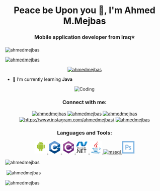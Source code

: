<h1 align="center">Peace be Upon you 👋, I'm Ahmed M.Mejbas</h1>
<h3 align="center">Mobile application developer from Iraq⭐</h3>

<p align="left"> <img src="https://komarev.com/ghpvc/?username=ahmedmejbas&label=Profile%20views&color=0e75b6&style=flat" alt="ahmedmejbas" /> </p>

<p align="left"> <a href="https://github.com/ryo-ma/github-profile-trophy"><img src="https://github-profile-trophy.vercel.app/?username=ahmedmejbas" alt="ahmedmejbas" /></a> </p>

<p align="center"> <a href="https://twitter.com/ahmedmejbas" target="blank"><img src="https://img.shields.io/twitter/follow/ahmedmejbas?logo=twitter&style=for-the-badge" alt="ahmedmejbas" /></a> </p>

- 🌱 I’m currently learning **Java**
<div align="center">  
 <img  src="https://media.tenor.com/CeDk6XdCgOUAAAAi/develop-web.gif"  alt="Coding">
 </div>
<h3 align="center">Connect with me:</h3>
<p align="center">
<a href="https://twitter.com/ahmedmejbas" target="blank"><img align="center" src="https://raw.githubusercontent.com/rahuldkjain/github-profile-readme-generator/master/src/images/icons/Social/twitter.svg" alt="ahmedmejbas" height="30" width="40" /></a>
<a href="https://linkedin.com/in/ahmedmejbas" target="blank"><img align="center" src="https://raw.githubusercontent.com/rahuldkjain/github-profile-readme-generator/master/src/images/icons/Social/linked-in-alt.svg" alt="ahmedmejbas" height="30" width="40" /></a>
<a href="https://fb.com/ahmedmejbas" target="blank"><img align="center" src="https://raw.githubusercontent.com/rahuldkjain/github-profile-readme-generator/master/src/images/icons/Social/facebook.svg" alt="ahmedmejbas" height="30" width="40" /></a>
<a href="https://www.instagram.com/ahmedmejbas/" target="blank"><img align="center" src="https://raw.githubusercontent.com/rahuldkjain/github-profile-readme-generator/master/src/images/icons/Social/instagram.svg" alt="https://www.instagram.com/ahmedmejbas/" height="30" width="40" /></a>
<a href="https://www.leetcode.com/ahmedmejbas" target="blank"><img align="center" src="https://raw.githubusercontent.com/rahuldkjain/github-profile-readme-generator/master/src/images/icons/Social/leet-code.svg" alt="ahmedmejbas" height="30" width="40" /></a>
</p>
<h3 align="center">Languages and Tools:</h3>

<p align="center"> <a href="https://developer.android.com" target="_blank" rel="noreferrer"> <img src="https://raw.githubusercontent.com/devicons/devicon/master/icons/android/android-original-wordmark.svg" alt="android" width="40" height="40"/> </a> <a href="https://www.w3schools.com/cpp/" target="_blank" rel="noreferrer"> <img src="https://raw.githubusercontent.com/devicons/devicon/master/icons/cplusplus/cplusplus-original.svg" alt="cplusplus" width="40" height="40"/> </a> <a href="https://www.w3schools.com/cs/" target="_blank" rel="noreferrer"> <img src="https://raw.githubusercontent.com/devicons/devicon/master/icons/csharp/csharp-original.svg" alt="csharp" width="40" height="40"/> </a> <a href="https://dotnet.microsoft.com/" target="_blank" rel="noreferrer"> <img src="https://raw.githubusercontent.com/devicons/devicon/master/icons/dot-net/dot-net-original-wordmark.svg" alt="dotnet" width="40" height="40"/> </a> <a href="https://www.java.com" target="_blank" rel="noreferrer"> <img src="https://raw.githubusercontent.com/devicons/devicon/master/icons/java/java-original.svg" alt="java" width="40" height="40"/> </a> <a href="https://www.microsoft.com/en-us/sql-server" target="_blank" rel="noreferrer"> <img src="https://www.svgrepo.com/show/303229/microsoft-sql-server-logo.svg" alt="mssql" width="40" height="40"/> </a> <a href="https://www.photoshop.com/en" target="_blank" rel="noreferrer"> <img src="https://raw.githubusercontent.com/devicons/devicon/master/icons/photoshop/photoshop-line.svg" alt="photoshop" width="40" height="40"/> </a> </p>

<p><img align="center" src="https://github-readme-stats.vercel.app/api/top-langs?username=ahmedmejbas&show_icons=true&locale=en&layout=compact" alt="ahmedmejbas" /></p>

<p>&nbsp;<img align="center" src="https://github-readme-stats.vercel.app/api?username=ahmedmejbas&show_icons=true&locale=en" alt="ahmedmejbas" /></p>

<p><img align="center" src="https://github-readme-streak-stats.herokuapp.com/?user=ahmedmejbas&" alt="ahmedmejbas" /></p>
